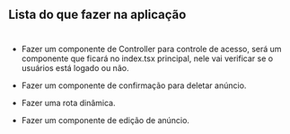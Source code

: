 ## Lista do que fazer na aplicação

#

- Fazer um componente de Controller para controle de acesso, será um componente que ficará no index.tsx principal, nele vai verificar se o usuários está logado ou não.

- Fazer um componente de confirmação para deletar anúncio.

- Fazer uma rota dinâmica.

- Fazer um componente de edição de anúncio.
